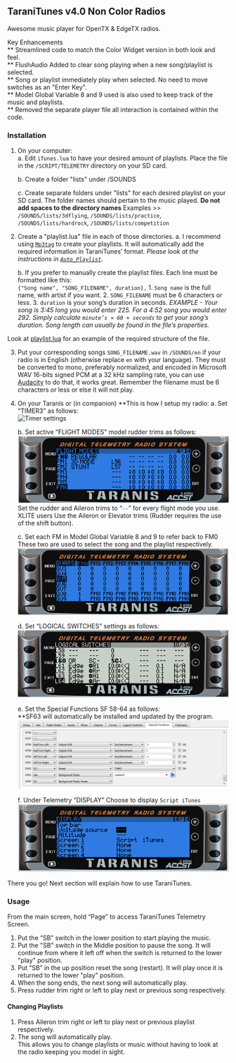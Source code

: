 ## TaraniTunes v4.0 Non Color Radios   
Awesome music player for OpenTX & EdgeTX radios.

Key Enhancements   
** Streamlined code to match the Color Widget version in both look and feel.    
** FlushAudio Added to clear song playing when a new song/playlist is selected.   
** Song or playlist immediately play when selected.  No need to move switches as an "Enter Key".    
** Model Global Variable 8 and 9 used is also used to keep track of the music and playlists.      
** Removed the separate player file all interaction is contained within the code.   


### Installation  
1. On your computer:   
	a. Edit `iTunes.lua` to have your desired amount of playlists. Place the file in the `/SCRIPT/TELEMETRY` directory on your SD card.  

	b. Create a folder "lists" under /SOUNDS

	c. Create separate folders under "lists" for each desired playlist on your SD card. The folder names should pertain to the music played. **Do not add spaces to the directory names**
Examples >> `/SOUNDS/lists/3dflying`, `/SOUNDS/lists/practice`, `/SOUNDS/lists/hardrock`, `/SOUNDS/lists/competition`

2. Create a "playlist.lua" file in each of those directories.
	a. I recommend using [`Mp3tag`](https://www.mp3tag.de/en/index.html) to create your playlists. It will automatically add the required information in TaraniTunes’ format. *Please look at the instructions in [`Auto_Playlist`](/Auto_Playlist)*.

	b.  If you prefer to manually create the playlist files. Each line must be formatted like this:   
	`{"Song name", "SONG_FILENAME", duration},`
		1. `Song name` is the full name, with artist if you want.
		2. `SONG_FILENAME` must be 6 characters or less.
		3. `duration` is your song’s duration in seconds. *EXAMPLE - Your song is 3:45 long you would enter 225. For a 4:52 song you would enter 292. Simply calculate `minute’s × 60 + seconds` to get your song’s duration. Song length can usually be found in the file’s properties.*  

 Look at [playlist.lua](playlist.lua) for an example of the required structure of the file.

3. Put your corresponding songs `SONG_FILENAME.wav` in `/SOUNDS/en` if your radio is in English (otherwise replace `en` with your language). They must be converted to mono, preferably normalized, and encoded in Microsoft WAV 16-bits signed PCM at a 32 kHz sampling rate, you can use [Audacity](http://www.audacityteam.org) to do that, it works great. Remember the filename must be 6 characters or less or else it will not play.

4. On your Taranis or (in companion) **This is how I setup my radio:
	a. Set “TIMER3” as follows:      
	![Timer settings](/Screenshots/timer.PNG)  
	
	b. Set active “FLIGHT MODES” model rudder trims as follows:     
	![Flight modes settings](/Screenshots/trims.PNG)  
	Set the rudder and Aileron trims to “`--`” for every flight mode you use.  
	XLITE users Use the Aileron or Elevator trims (Rudder requires the use of the shift button).  
	
	c. Set each FM in Model Global Variable 8 and 9 to refer back to FM0  These two are used to select the song and the playlist respectively.  
	![Flight modes settings](/Screenshots/Global.PNG)  
	
	d. Set “LOGICAL SWITCHES” settings as follows:  
	![Logical Switch Settings](/Screenshots/LogicalSwitch.PNG)  
	
	e.  Set the Special Functions SF 58-64 as follows:  
	**SF63 will automatically be installed and updated by the program.  
	![Special Function Settings](/Screenshots/SpecialFunction.PNG)  
	
	f. Under Telemetry “DISPLAY” Choose to display `Script iTunes`  
	![Display settings](/Screenshots/DisplaySettings.PNG)

There you go! Next section will explain how to use TaraniTunes.

### Usage

From the main screen, hold “Page” to access TaraniTunes Telemetry Screen.  
1. Put the “SB” switch in the lower position to start playing the music.  
2. Put the "SB" switch in the Middle position to pause the song. It will continue from where it left off when the switch is returned to the lower "play" position.  
3. Put “SB” in the up position reset the song (restart). It will play once it is returned to the lower "play" position.   
4. When the song ends, the next song will automatically play.  
5. Press rudder trim right or left to play next or previous song respectively.  
 
#### Changing Playlists

1. Press Aileron trim right or left to play next or previous playlist respectively.  
2. The song will automatically play.  
This allows you to change playlists or music without having to look at the radio keeping you model in sight.   
